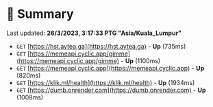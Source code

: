 # 📖 Summary
Last updated: **26/3/2023, 3:17:33 PTG "Asia/Kuala_Lumpur"**

- `GET` [https://hst.aytea.ga](https://hst.aytea.ga) - **Up** (735ms)
- `GET` [https://memeapi.cyclic.app/gimme](https://memeapi.cyclic.app/gimme) - **Up** (1100ms)
- `GET` [https://memeapi.cyclic.app](https://memeapi.cyclic.app) - **Up** (820ms)
- `GET` [https://klik.ml/health](https://klik.ml/health) - **Up** (1934ms)
- `GET` [https://dumb.onrender.com](https://dumb.onrender.com) - **Up** (1008ms)
